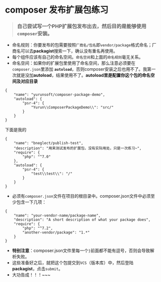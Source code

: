 # composer 发布扩展包练习

> ### 自己尝试写一个PHP扩展包发布出去，然后目的是能够使用`composer`安装。

- 命名规则：你要发布的包需要按照`厂商名/包名`即`vendor/package`格式命名；厂商名可以去**packagist**搜索一下，确认没有重名再使用。
- 每个组件应该有自己的命名空间。`命名空间`和上面的`命名规则`毫无关系。
- 命名空间：如果你的扩展包里使用了命名空间，那么注意必须要在`composer.json`里添加 **`autoload`**，否则composer安装之后也用不了。我第一次就是没加**autoload**，结果使用不了。**autoload里是配置你这个包的命名空间及对应目录**
```
{
    "name": "yurunsoft/composer-package-demo",
    "autoload": {
        "psr-4": {
            "Yurun\\ComposerPackageDemo\\": "src/"
        }
    }
}
```
下面是我的
```
{
	"name": "bneglect/publish-test",
	"description": "用来测试发布的扩展包，没有实际用处，只是一次练习~",
	"require": {
		"php": "^7.0"
	},
	"autoload": {
        "psr-4": {
            "test\\test\\": "/"
        }
    }
}
```
- 必须有`composer.json`文件在项目的根目录中。composer.json文件中必须至少包含一下几项：
```
{
    "name": "your-vendor-name/package-name",
    "description": "A short description of what your package does",
    "require": {
        "php": "^7.2",
        "another-vendor/package": "1.*"
    }
}
```
- **特别注意**：composer.json文件里每一个`}`前面都不能有逗号，否则会导致解析失败。
- 这些准备好之后，就把这个包提交到`VCS`（版本库）中，然后登陆**packagist**，点击`submit`。
- 大功告成！！！~~~
